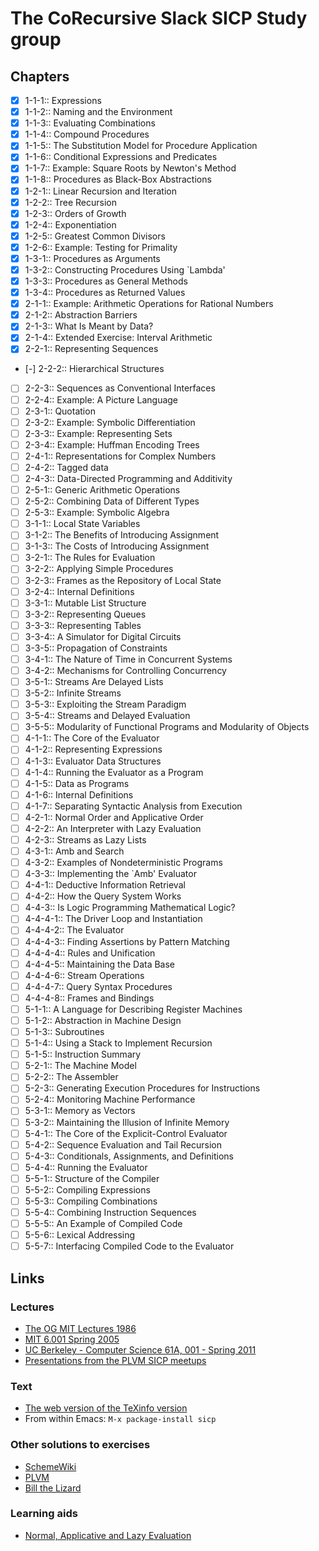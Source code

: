 # The CoRecursive Slack SICP Study group

## Chapters

 - [x] 1-1-1::            Expressions
 - [x] 1-1-2::            Naming and the Environment
 - [x] 1-1-3::            Evaluating Combinations
 - [x] 1-1-4::            Compound Procedures
 - [x] 1-1-5::            The Substitution Model for Procedure Application
 - [x] 1-1-6::            Conditional Expressions and Predicates
 - [x] 1-1-7::            Example: Square Roots by Newton's Method
 - [x] 1-1-8::            Procedures as Black-Box Abstractions
 - [x] 1-2-1::            Linear Recursion and Iteration
 - [x] 1-2-2::            Tree Recursion
 - [x] 1-2-3::            Orders of Growth
 - [x] 1-2-4::            Exponentiation
 - [x] 1-2-5::            Greatest Common Divisors
 - [x] 1-2-6::            Example: Testing for Primality
 - [x] 1-3-1::            Procedures as Arguments
 - [x] 1-3-2::            Constructing Procedures Using `Lambda'
 - [x] 1-3-3::            Procedures as General Methods
 - [x] 1-3-4::            Procedures as Returned Values
 - [x] 2-1-1::            Example: Arithmetic Operations for Rational Numbers
 - [x] 2-1-2::            Abstraction Barriers
 - [x] 2-1-3::            What Is Meant by Data?
 - [x] 2-1-4::            Extended Exercise: Interval Arithmetic
 - [x] 2-2-1::            Representing Sequences
 - [-] 2-2-2::            Hierarchical Structures
 - [ ] 2-2-3::            Sequences as Conventional Interfaces
 - [ ] 2-2-4::            Example: A Picture Language
 - [ ] 2-3-1::            Quotation
 - [ ] 2-3-2::            Example: Symbolic Differentiation
 - [ ] 2-3-3::            Example: Representing Sets
 - [ ] 2-3-4::            Example: Huffman Encoding Trees
 - [ ] 2-4-1::            Representations for Complex Numbers
 - [ ] 2-4-2::            Tagged data
 - [ ] 2-4-3::            Data-Directed Programming and Additivity
 - [ ] 2-5-1::            Generic Arithmetic Operations
 - [ ] 2-5-2::            Combining Data of Different Types
 - [ ] 2-5-3::            Example: Symbolic Algebra
 - [ ] 3-1-1::            Local State Variables
 - [ ] 3-1-2::            The Benefits of Introducing Assignment
 - [ ] 3-1-3::            The Costs of Introducing Assignment
 - [ ] 3-2-1::            The Rules for Evaluation
 - [ ] 3-2-2::            Applying Simple Procedures
 - [ ] 3-2-3::            Frames as the Repository of Local State
 - [ ] 3-2-4::            Internal Definitions
 - [ ] 3-3-1::            Mutable List Structure
 - [ ] 3-3-2::            Representing Queues
 - [ ] 3-3-3::            Representing Tables
 - [ ] 3-3-4::            A Simulator for Digital Circuits
 - [ ] 3-3-5::            Propagation of Constraints
 - [ ] 3-4-1::            The Nature of Time in Concurrent Systems
 - [ ] 3-4-2::            Mechanisms for Controlling Concurrency
 - [ ] 3-5-1::            Streams Are Delayed Lists
 - [ ] 3-5-2::            Infinite Streams
 - [ ] 3-5-3::            Exploiting the Stream Paradigm
 - [ ] 3-5-4::            Streams and Delayed Evaluation
 - [ ] 3-5-5::            Modularity of Functional Programs and Modularity of Objects
 - [ ] 4-1-1::            The Core of the Evaluator
 - [ ] 4-1-2::            Representing Expressions
 - [ ] 4-1-3::            Evaluator Data Structures
 - [ ] 4-1-4::            Running the Evaluator as a Program
 - [ ] 4-1-5::            Data as Programs
 - [ ] 4-1-6::            Internal Definitions
 - [ ] 4-1-7::            Separating Syntactic Analysis from Execution
 - [ ] 4-2-1::            Normal Order and Applicative Order
 - [ ] 4-2-2::            An Interpreter with Lazy Evaluation
 - [ ] 4-2-3::            Streams as Lazy Lists
 - [ ] 4-3-1::            Amb and Search
 - [ ] 4-3-2::            Examples of Nondeterministic Programs
 - [ ] 4-3-3::            Implementing the `Amb' Evaluator
 - [ ] 4-4-1::            Deductive Information Retrieval
 - [ ] 4-4-2::            How the Query System Works
 - [ ] 4-4-3::            Is Logic Programming Mathematical Logic?
 - [ ] 4-4-4-1::          The Driver Loop and Instantiation
 - [ ] 4-4-4-2::          The Evaluator
 - [ ] 4-4-4-3::          Finding Assertions by Pattern Matching
 - [ ] 4-4-4-4::          Rules and Unification
 - [ ] 4-4-4-5::          Maintaining the Data Base
 - [ ] 4-4-4-6::          Stream Operations
 - [ ] 4-4-4-7::          Query Syntax Procedures
 - [ ] 4-4-4-8::          Frames and Bindings
 - [ ] 5-1-1::            A Language for Describing Register Machines
 - [ ] 5-1-2::            Abstraction in Machine Design
 - [ ] 5-1-3::            Subroutines
 - [ ] 5-1-4::            Using a Stack to Implement Recursion
 - [ ] 5-1-5::            Instruction Summary
 - [ ] 5-2-1::            The Machine Model
 - [ ] 5-2-2::            The Assembler
 - [ ] 5-2-3::            Generating Execution Procedures for Instructions
 - [ ] 5-2-4::            Monitoring Machine Performance
 - [ ] 5-3-1::            Memory as Vectors
 - [ ] 5-3-2::            Maintaining the Illusion of Infinite Memory
 - [ ] 5-4-1::            The Core of the Explicit-Control Evaluator
 - [ ] 5-4-2::            Sequence Evaluation and Tail Recursion
 - [ ] 5-4-3::            Conditionals, Assignments, and Definitions
 - [ ] 5-4-4::            Running the Evaluator
 - [ ] 5-5-1::            Structure of the Compiler
 - [ ] 5-5-2::            Compiling Expressions
 - [ ] 5-5-3::            Compiling Combinations
 - [ ] 5-5-4::            Combining Instruction Sequences
 - [ ] 5-5-5::            An Example of Compiled Code
 - [ ] 5-5-6::            Lexical Addressing
 - [ ] 5-5-7::            Interfacing Compiled Code to the Evaluator

## Links

### Lectures

 - [The OG MIT Lectures 1986](https://www.youtube.com/playlist?list=PLE18841CABEA24090)
 - [MIT 6.001 Spring 2005](https://ocw.mit.edu/courses/electrical-engineering-and-computer-science/6-001-structure-and-interpretation-of-computer-programs-spring-2005/video-lectures/)
 - [UC Berkeley - Computer Science 61A, 001 - Spring 2011](https://archive.org/details/ucberkeley-webcast-PL3E89002AA9B9879E)
 - [Presentations from the PLVM SICP meetups](https://youtube.com/playlist?list=PLVFrD1dmDdvdvWFK8brOVNL7bKHpE-9w0)

### Text

 - [The web version of the TeXinfo version](https://sarabander.github.io/sicp/)
 - From within Emacs: `M-x package-install sicp`

### Other solutions to exercises

 - [SchemeWiki](http://community.schemewiki.org/?SICP-Solutions)
 - [PLVM](https://github.com/codereport/SICP-2020)
 - [Bill the Lizard](https://billthelizard.blogspot.com/search/label/sicp)

### Learning aids
 - [Normal, Applicative and Lazy Evaluation](https://sookocheff.com/post/fp/evaluating-lambda-expressions/)
